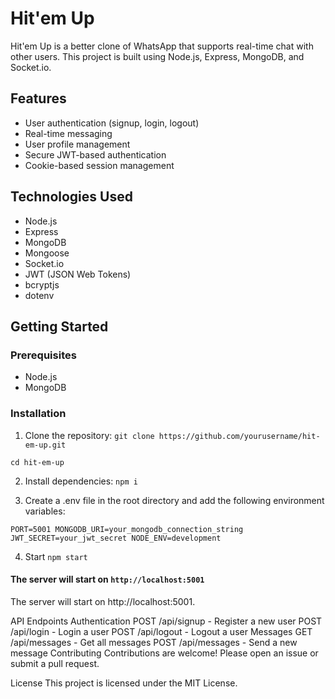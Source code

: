 # Hit'em Up

Hit'em Up is a better clone of WhatsApp that supports real-time chat with other users. This project is built using Node.js, Express, MongoDB, and Socket.io.

## Features

- User authentication (signup, login, logout)
- Real-time messaging
- User profile management
- Secure JWT-based authentication
- Cookie-based session management

## Technologies Used

- Node.js
- Express
- MongoDB
- Mongoose
- Socket.io
- JWT (JSON Web Tokens)
- bcryptjs
- dotenv

## Getting Started

### Prerequisites

- Node.js
- MongoDB

### Installation

1. Clone the repository:
``` git clone https://github.com/yourusername/hit-em-up.git ```

``` cd hit-em-up ```

2. Install dependencies:
``` npm i ```

3. Create a .env file in the root directory and add the following environment variables:

`PORT=5001
MONGODB_URI=your_mongodb_connection_string
JWT_SECRET=your_jwt_secret
NODE_ENV=development`

4. Start
``` npm start ```

#### The server will start on ```http://localhost:5001```

The server will start on http://localhost:5001.

API Endpoints
Authentication
POST /api/signup - Register a new user
POST /api/login - Login a user
POST /api/logout - Logout a user
Messages
GET /api/messages - Get all messages
POST /api/messages - Send a new message
Contributing
Contributions are welcome! Please open an issue or submit a pull request.

License
This project is licensed under the MIT License.